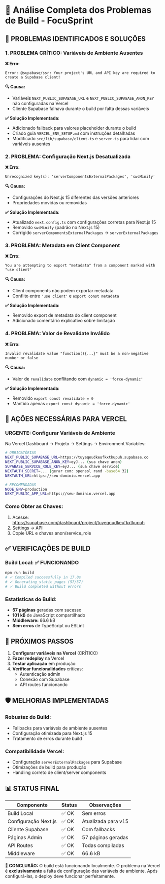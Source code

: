 # 🔧 Análise Completa dos Problemas de Build - FocuSprint

## 🚨 **PROBLEMAS IDENTIFICADOS E SOLUÇÕES**

### **1. PROBLEMA CRÍTICO: Variáveis de Ambiente Ausentes**

**❌ Erro:**
```
Error: @supabase/ssr: Your project's URL and API key are required to create a Supabase client!
```

**🔍 Causa:**
- Variáveis `NEXT_PUBLIC_SUPABASE_URL` e `NEXT_PUBLIC_SUPABASE_ANON_KEY` não configuradas na Vercel
- Cliente Supabase falhava durante o build por falta dessas variáveis

**✅ Solução Implementada:**
- Adicionado fallback para valores placeholder durante o build
- Criado guia `VERCEL_ENV_SETUP.md` com instruções detalhadas
- Modificado `src/lib/supabase/client.ts` e `server.ts` para lidar com variáveis ausentes

### **2. PROBLEMA: Configuração Next.js Desatualizada**

**❌ Erro:**
```
Unrecognized key(s): 'serverComponentsExternalPackages', 'swcMinify'
```

**🔍 Causa:**
- Configurações do Next.js 15 diferentes das versões anteriores
- Propriedades movidas ou removidas

**✅ Solução Implementada:**
- Atualizado `next.config.ts` com configurações corretas para Next.js 15
- Removido `swcMinify` (padrão no Next.js 15)
- Corrigido `serverComponentsExternalPackages` → `serverExternalPackages`

### **3. PROBLEMA: Metadata em Client Component**

**❌ Erro:**
```
You are attempting to export "metadata" from a component marked with "use client"
```

**🔍 Causa:**
- Client components não podem exportar metadata
- Conflito entre `'use client'` e `export const metadata`

**✅ Solução Implementada:**
- Removido export de metadata do client component
- Adicionado comentário explicativo sobre limitação

### **4. PROBLEMA: Valor de Revalidate Inválido**

**❌ Erro:**
```
Invalid revalidate value "function(){...}" must be a non-negative number or false
```

**🔍 Causa:**
- Valor de `revalidate` conflitando com `dynamic = 'force-dynamic'`

**✅ Solução Implementada:**
- Removido `export const revalidate = 0`
- Mantido apenas `export const dynamic = 'force-dynamic'`

## 🎯 **AÇÕES NECESSÁRIAS PARA VERCEL**

### **URGENTE: Configurar Variáveis de Ambiente**

Na Vercel Dashboard → Projeto → Settings → Environment Variables:

```bash
# OBRIGATÓRIAS
NEXT_PUBLIC_SUPABASE_URL=https://tuyeqoudkeufkxtkupuh.supabase.co
NEXT_PUBLIC_SUPABASE_ANON_KEY=eyJ... (sua chave anon)
SUPABASE_SERVICE_ROLE_KEY=eyJ... (sua chave service)
NEXTAUTH_SECRET=... (gerar com: openssl rand -base64 32)
NEXTAUTH_URL=https://seu-dominio.vercel.app

# RECOMENDADAS
NODE_ENV=production
NEXT_PUBLIC_APP_URL=https://seu-dominio.vercel.app
```

### **Como Obter as Chaves:**
1. Acesse: https://supabase.com/dashboard/project/tuyeqoudkeufkxtkupuh
2. Settings → API
3. Copie URL e chaves anon/service_role

## ✅ **VERIFICAÇÕES DE BUILD**

### **Build Local: ✅ FUNCIONANDO**
```bash
npm run build
# ✓ Compiled successfully in 17.0s
# ✓ Generating static pages (57/57)
# ✓ Build completed without errors
```

### **Estatísticas do Build:**
- **57 páginas** geradas com sucesso
- **101 kB** de JavaScript compartilhado
- **Middleware:** 66.6 kB
- **Sem erros** de TypeScript ou ESLint

## 🚀 **PRÓXIMOS PASSOS**

1. **Configurar variáveis na Vercel** (CRÍTICO)
2. **Fazer redeploy** na Vercel
3. **Testar aplicação** em produção
4. **Verificar funcionalidades** críticas:
   - Autenticação admin
   - Conexão com Supabase
   - API routes funcionando

## 🛡️ **MELHORIAS IMPLEMENTADAS**

### **Robustez do Build:**
- Fallbacks para variáveis de ambiente ausentes
- Configuração otimizada para Next.js 15
- Tratamento de erros durante build

### **Compatibilidade Vercel:**
- Configuração `serverExternalPackages` para Supabase
- Otimizações de build para produção
- Handling correto de client/server components

## 📊 **STATUS FINAL**

| Componente | Status | Observações |
|------------|--------|-------------|
| Build Local | ✅ OK | Sem erros |
| Configuração Next.js | ✅ OK | Atualizada para v15 |
| Cliente Supabase | ✅ OK | Com fallbacks |
| Páginas Admin | ✅ OK | 57 páginas geradas |
| API Routes | ✅ OK | Todas compiladas |
| Middleware | ✅ OK | 66.6 kB |

**🎯 CONCLUSÃO:** O build está funcionando localmente. O problema na Vercel é **exclusivamente** a falta de configuração das variáveis de ambiente. Após configurá-las, o deploy deve funcionar perfeitamente.
